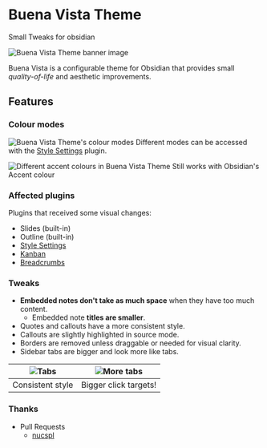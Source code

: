 # Buena Vista Theme
Small Tweaks for obsidian

![Buena Vista Theme banner image](./img/main.png)

Buena Vista is a configurable theme for Obsidian that provides small _quality-of-life_ and aesthetic improvements.

## Features

### Colour modes

![Buena Vista Theme's colour modes](./img/color-modes.png)
Different modes can be accessed with the [Style Settings](https://github.com/mgmeyers/obsidian-style-settings) plugin.

![Different accent colours in Buena Vista Theme](./img/accent-color.png)
Still works with Obsidian's Accent colour

### Affected plugins

Plugins that received some visual changes:

- Slides (built-in)
- Outline (built-in)
- [Style Settings](https://github.com/mgmeyers/obsidian-style-settings)
- [Kanban](https://github.com/mgmeyers/obsidian-kanban)
- [Breadcrumbs](https://github.com/SkepticMystic/breadcrumbs)

### Tweaks

- **Embedded notes don't take as much space** when they have too much content.
    - Embedded note **titles are smaller**.
- Quotes and callouts have a more consistent style.
- Callouts are slightly highlighted in source mode.
- Borders are removed unless draggable or needed for visual clarity.
- Sidebar tabs are bigger and look more like tabs.

|![Tabs](./img/tabs1.png)|![More tabs](./img/tabs2.png)|
| :---: | :---: |
|Consistent style|Bigger click targets!|

### Thanks
- Pull Requests
	- [nucspl](https://github.com/nucspl)
